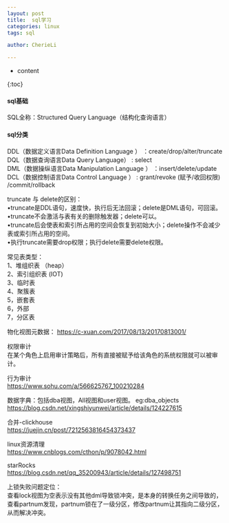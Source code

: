 ```yaml
---
layout: post  
title:  sql学习  
categories: linux  
tags: sql

author: CherieLi

---
```


* content  

{:toc}  

#### sql基础
SQL全称：Structured Query Language（结构化查询语言）  

#### sql分类
DDL（数据定义语言Data Definition Language ）  ：create/drop/alter/truncate  
DQL（数据查询语言Data Query Language）  :  select  
DML（数据操纵语言Data Manipulation Language ）  ：insert/delete/update  
DCL（数据控制语言Data Control Language ）  : grant/revoke  (赋予/收回权限) /commit/rollback


truncate 与 delete的区别：  
•truncate是DDL语句，速度快，执行后无法回滚；delete是DML语句，可回滚。  
•truncate不会激活与表有关的删除触发器；delete可以。  
•truncate后会使表和索引所占用的空间会恢复到初始大小；delete操作不会减少表或索引所占用的空间。  
•执行truncate需要drop权限；执行delete需要delete权限。  


常见表类型：  
1、堆组织表  （heap）  
2、索引组织表  (IOT)  
3、临时表  
4、聚簇表  
5，嵌套表  
6，外部  
7，分区表  

物化视图元数据：
https://c-xuan.com/2017/08/13/20170813001/

权限审计  
在某个角色上启用审计策略后，所有直接被赋予给该角色的系统权限就可以被审计。  

行为审计  
https://www.sohu.com/a/566625767_100210284  

数据字典：包括dba视图，All视图和user视图。 eg:dba_objects  
https://blog.csdn.net/xingshiyunwei/article/details/124227615  

合并-clickhouse  
https://juejin.cn/post/7212563816454373437  

linux资源清理  
https://www.cnblogs.com/cthon/p/9078042.html  

starRocks  
https://blog.csdn.net/qq_35200943/article/details/127498751  



上锁失败问题定位：  
查看lock视图为空表示没有其他dml导致锁冲突，是本身的转换任务之间导致的，查看partnum发现，partnum锁在了一级分区，修改partnum让其指向二级分区，从而解决冲突。  

